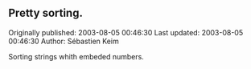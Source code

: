 ## Pretty sorting.

Originally published: 2003-08-05 00:46:30
Last updated: 2003-08-05 00:46:30
Author: Sébastien Keim

Sorting strings whith embeded numbers.